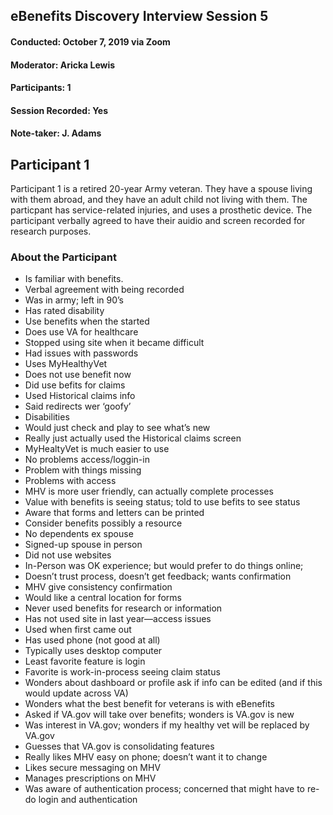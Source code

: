 ## eBenefits Discovery Interview Session 5
#### Conducted: October 7, 2019 via Zoom
#### Moderator: Aricka Lewis
#### Participants: 1
#### Session Recorded: Yes
#### Note-taker: J. Adams
## Participant 1
Participant 1 is a retired 20-year Army veteran. They have a spouse living with them abroad, and they have an adult child not living with them. The particpant has service-related injuries, and uses a prosthetic device. The participant verbally agreed to have their auidio and screen recorded for research purposes.
### About the Participant
- Is familiar with benefits.
- Verbal agreement with being recorded
- Was in army; left in 90’s
- Has rated disability
- Use benefits when the started
- Does use VA for healthcare
- Stopped using site when it became difficult
- Had issues with passwords
- Uses MyHealthyVet
- Does not use benefit now
- Did use befits for claims
- Used Historical claims info
- Said redirects wer ‘goofy’
- Disabilities
- Would just check and play to see what’s new
- Really just actually used the Historical claims screen
- MyHealtyVet is much easier to use
- No problems access/loggin-in
- Problem with things missing
- Problems with access
- MHV is more user friendly, can actually complete processes
- Value with benefits is seeing status; told to use befits to see status
- Aware that forms and letters can be printed
- Consider benefits possibly a resource
- No dependents ex spouse
- Signed-up spouse in person
- Did not use websites
- In-Person was OK experience; but would prefer to do things online;
- Doesn’t trust process, doesn’t get feedback; wants confirmation
- MHV give consistency confirmation
- Would like a central location for forms
- Never used benefits for research or information
- Has not used site in last year—access issues
- Used when first came out
- Has used phone (not good at all)
- Typically uses desktop computer
- Least favorite feature is login
- Favorite is work-in-process seeing claim status
- Wonders about dashboard or profile ask if info can be edited (and if this would update across VA)
- Wonders what the best benefit for veterans is with eBenefits
- Asked if VA.gov will take over benefits; wonders is VA.gov is new
- Was interest in VA.gov; wonders if my healthy vet will be replaced by VA.gov
- Guesses that VA.gov is consolidating features
- Really likes MHV easy on phone; doesn’t want it to change
- Likes secure messaging on MHV
- Manages prescriptions on MHV
- Was aware of authentication process; concerned that might have to re-do login and authentication
